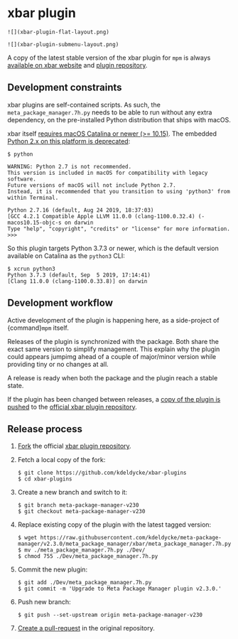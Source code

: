 # xbar plugin

``` {sidebar} Default layout
![](xbar-plugin-flat-layout.png)
```

``` {sidebar} Submenu layout
![](xbar-plugin-submenu-layout.png)
```

A copy of the latest stable version of the xbar plugin for `mpm` is always
[available on xbar
website](https://xbarapp.com/docs/plugins/Dev/meta_package_manager.7h.py.html)
and [plugin
repository](https://github.com/matryer/xbar-plugins/blob/master/Dev/meta_package_manager.7h.py).

## Development constraints

xbar plugins are self-contained scripts. As such, the
`meta_package_manager.7h.py` needs to be able to run without any extra
dependency, on the pre-installed Python distribution that ships with macOS.

xbar itself [requires macOS Catalina or newer (>=
10.15)](https://github.com/matryer/xbar/blame/2d063e0e46a0e427aedef62dc047b0065602cd40/README.md#L9).
The embedded [Python 2.x on this platform is
deprecated](https://developer.apple.com/documentation/macos-release-notes/macos-catalina-10_15-release-notes):

``` shell-session
$ python

WARNING: Python 2.7 is not recommended.
This version is included in macOS for compatibility with legacy software.
Future versions of macOS will not include Python 2.7.
Instead, it is recommended that you transition to using 'python3' from within Terminal.

Python 2.7.16 (default, Aug 24 2019, 18:37:03)
[GCC 4.2.1 Compatible Apple LLVM 11.0.0 (clang-1100.0.32.4) (-macos10.15-objc-s on darwin
Type "help", "copyright", "credits" or "license" for more information.
>>>
```

So this plugin targets Python 3.7.3 or newer, which is the default version
available on Catalina as the `python3` CLI:

``` shell-session
$ xcrun python3
Python 3.7.3 (default, Sep  5 2019, 17:14:41)
[Clang 11.0.0 (clang-1100.0.33.8)] on darwin
```

## Development workflow

Active development of the plugin is happening here, as a side-project of
{command}`mpm` itself.

Releases of the plugin is synchronized with the package. Both share the exact
same version to simplify management. This explain why the plugin could appears
jumpimg ahead of a couple of major/minor version while providing tiny or no
changes at all.

A release is ready when both the package and the plugin reach a stable state.

If the plugin has been changed between releases, a [copy of the plugin is
pushed](https://github.com/matryer/xbar-plugins/pulls?q=is%3Apr%20%22Meta%20Package%20Manager%22)
to the [official xbar plugin
repository](https://github.com/matryer/xbar-plugins/blob/master/Dev/meta_package_manager.7h.py).

## Release process

1.  [Fork](https://help.github.com/articles/fork-a-repo/) the official [xbar
    plugin repository](https://github.com/matryer/xbar-plugins).

2.  Fetch a local copy of the fork:

    ``` shell-session
    $ git clone https://github.com/kdeldycke/xbar-plugins
    $ cd xbar-plugins
    ```

3.  Create a new branch and switch to it:

    ``` shell-session
    $ git branch meta-package-manager-v230
    $ git checkout meta-package-manager-v230
    ```

4.  Replace existing copy of the plugin with the latest tagged version:

    ``` shell-session
    $ wget https://raw.githubusercontent.com/kdeldycke/meta-package-manager/v2.3.0/meta_package_manager/xbar/meta_package_manager.7h.py
    $ mv ./meta_package_manager.7h.py ./Dev/
    $ chmod 755 ./Dev/meta_package_manager.7h.py
    ```

5.  Commit the new plugin:

    ``` shell-session
    $ git add ./Dev/meta_package_manager.7h.py
    $ git commit -m 'Upgrade to Meta Package Manager plugin v2.3.0.'
    ```

6.  Push new branch:

    ``` shell-session
    $ git push --set-upstream origin meta-package-manager-v230
    ```

7.  [Create a
    pull-request](https://help.github.com/articles/creating-a-pull-request/) in
    the original repository.
